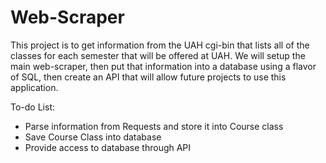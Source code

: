 # Web-Scraper

This project is to get information from the UAH cgi-bin that lists all of the classes for each semester that will be offered at UAH. We will setup the main web-scraper, then put that information into a database using a flavor of SQL, then create an API that will allow future projects to use this application.

To-do List:
* Parse information from Requests and store it into Course class
* Save Course Class into database
* Provide access to database through API
